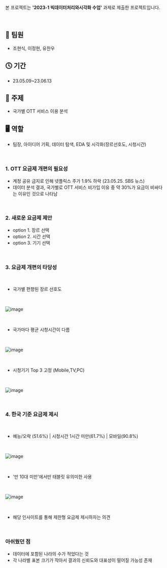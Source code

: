 본 프로젝트는 **'2023-1 빅데이터처리와시각화 수업'** 과제로 제출한 프로젝트입니다.

<br/>

## 👬 팀원
- 조현식, 이정현, 유찬우

## 🕓 기간
- 23.05.09~23.06.13

## 📑 주제
- 국가별 OTT 서비스 이용 분석

## 🖥 역할 
- 팀장, 아이디어 기획, 데이터 탐색, EDA 및 시각화(장르선호도, 시청시간)

<br/>

### 1. OTT 요금제 개편의 필요성
   - 계정 공유 금지로 인해 넷플릭스 주가 1.9% 하락 (23.05.25. SBS 뉴스)
   - 데이터 분석 결과, 국가별로 OTT 서비스 비가입 이유 중 약 30%가 요금이 비싸다는 이유인 것으로 나타남

<br/>

### 2. 새로운 요금제 제안
   - option 1. 장르 선택
   - option 2. 시간 선택
   - option 3. 기기 선택

<br/>

### 3. 요금제 개편의 타당성

<br/>

   - 국가별 편향된 장르 선호도

<br/>

![image](https://github.com/hsjo827/KMU_Project/assets/133327403/5ebe1ef7-b8ae-4b1e-878e-5a0039227c1e)

<br/>

   - 국가마다 평균 시청시간이 다름

<br/>

![image](https://github.com/hsjo827/KMU_Project/assets/133327403/b66ae37f-1546-4270-bbb9-9df5d2b20b96)


<br/>

   - 시청기기 Top 3 고정 (Mobile,TV,PC)

<br/>

![image](https://github.com/hsjo827/KMU_Project/assets/133327403/d3200bc0-6d37-4ea7-829e-7a970321ba9e)

<br/>

### 4. 한국 기준 요금제 제시

<br/>

   - 예능/오락 (51.6%) | 시청시간 1시간 미만(61.7%) | 모바일(90.8%)

<br/>

![image](https://github.com/hsjo827/KMU_Project/assets/133327403/0797f5c2-296a-4d24-97b6-1ac210a451fc)


<br/>

   - '만 10대 미만'에서만 태블릿 유의미한 사용

<br/>

![image](https://github.com/hsjo827/KMU_Project/assets/133327403/bef7b0c7-5579-4802-9fc2-d5c0fc137268)


<br/>

   - 해당 인사이트를 통해 제한형 요금제 제시하자는 의견

<br/>

### 아쉬웠던 점
  - 데이터에 포함된 나라의 수가 적었다는 것
  - 각 나라별 표본 크기가 작아서 결과의 신뢰도와 대표성이 떨어질 가능성 존재
